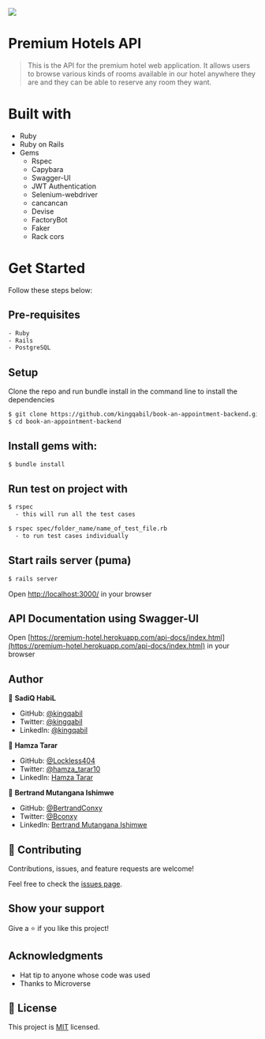 ![](https://img.shields.io/badge/PremiumHotels-green)
# Premium Hotels API
> This is the API for the premium hotel web application. It allows users to browse various kinds of rooms available in our hotel anywhere they are and they can be able to reserve any room they want.

# Built with
- Ruby
- Ruby on Rails
- Gems
  - Rspec
  - Capybara
  - Swagger-UI
  - JWT Authentication
  - Selenium-webdriver
  - cancancan
  - Devise
  - FactoryBot
  - Faker
  - Rack cors

# Get Started
Follow these steps below:

## Pre-requisites

```bash
- Ruby
- Rails
- PostgreSQL
```

## Setup
Clone the repo and run bundle install in the command line to install the dependencies

```bash
$ git clone https://github.com/kingqabil/book-an-appointment-backend.git
$ cd book-an-appointment-backend
```

## Install gems with:

```bash
$ bundle install
```

## Run test on project with

```bash
$ rspec
  - this will run all the test cases
```

```bash
$ rspec spec/folder_name/name_of_test_file.rb
  - to run test cases individually
```

## Start rails server (puma)

```bash
$ rails server
```

Open [http://localhost:3000/](http://localhost:3000/) in your browser

## API Documentation using Swagger-UI
Open [https://premium-hotel.herokuapp.com/api-docs/index.html](https://premium-hotel.herokuapp.com/api-docs/index.html) in your browser

## Author

👤 **SadiQ HabiL**

- GitHub: [@kingqabil](https://github.com/kingqabil)
- Twitter: [@kingqabil](https://twitter.com/kingqabil)
- LinkedIn: [@kingqabil](https://linkedin.com/in/kingqabil)

👤 **Hamza Tarar**

- GitHub: [@Lockless404](https://github.com/Lockless404)
- Twitter: [@hamza_tarar10](https://twitter.com/hamza_tarar10)
- LinkedIn: [Hamza Tarar](https://www.linkedin.com/in/hamzaalitarar/)

👤 **Bertrand Mutangana Ishimwe**

- GitHub: [@BertrandConxy](https://github.com/BertrandConxy)
- Twitter: [@Bconxy](https://twitter.com/BertrandMutanga)
- LinkedIn: [Bertrand Mutangana Ishimwe](https://www.linkedin.com/in/bertrandmutangana)

## 🤝 Contributing

Contributions, issues, and feature requests are welcome!

Feel free to check the [issues page](../../issues/).

## Show your support

Give a ⭐️ if you like this project!

## Acknowledgments

- Hat tip to anyone whose code was used
- Thanks to Microverse

## 📝 License

This project is [MIT](./MIT.md) licensed.
